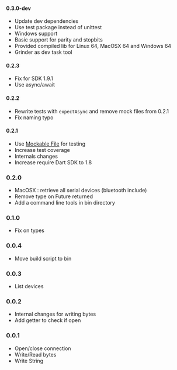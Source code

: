 #### 0.3.0-dev
  * Update dev dependencies
  * Use test package instead of unittest
  * Windows support
  * Basic support for parity and stopbits
  * Provided compiled lib for Linux 64, MacOSX 64 and Windows 64
  * Grinder as dev task tool

#### 0.2.3
  * Fix for SDK 1.9.1
  * Use async/await

#### 0.2.2
  * Rewrite tests with `expectAsync` and remove mock files from 0.2.1
  * Fix naming typo

#### 0.2.1
  * Use [Mockable File](https://pub.dartlang.org/packages/mockable_filesystem) for testing
  * Increase test coverage
  * Internals changes
  * Increase require Dart SDK to 1.8

### 0.2.0
  * MacOSX : retrieve all serial devices (bluetooth include)
  * Remove type on Future returned
  * Add a command line tools in bin directory

### 0.1.0
  * Fix on types

### 0.0.4
  * Move build script to bin

### 0.0.3
  * List devices

### 0.0.2
  * Internal changes for writing bytes
  * Add getter to check if open

### 0.0.1
  * Open/close connection
  * Write/Read bytes
  * Write String

